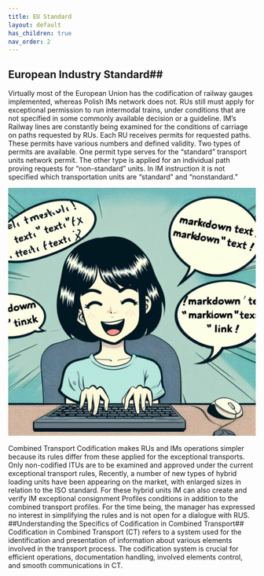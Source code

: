 ```yaml
---
title: EU Standard
layout: default
has_children: true
nav_order: 2
---
```


## European Industry Standard##

Virtually most of the European Union has the codification of railway gauges implemented, whereas Polish IMs network does not. RUs still must apply for exceptional permission to run intermodal trains, under conditions that are not specified in some commonly available decision or a guideline. IM’s Railway lines are constantly being examined for the conditions of carriage on paths requested by RUs. Each RU receives permits for requested paths. These permits have various numbers and defined validity. Two types of permits are available. One permit type serves for the “standard” transport units network permit. The other type is applied for an individual path proving requests for “non-standard” units. In IM instruction it is not specified which transportation units are “standard” and “nonstandard.”

![Image](../images/Girl-computer.jpg)

Combined Transport Codification makes RUs and IMs operations simpler because its rules differ from these applied for the exceptional transports. Only non-codified ITUs are to be examined and approved under the current exceptional transport rules,
Recently, a number of new types of hybrid loading units have been appearing on the market, with enlarged sizes in relation to the ISO standard. For these hybrid units IM can also create and verify IM exceptional consignment Profiles conditions in addition to the combined transport profiles. For the time being, the manager has expressed no interest in simplifying the rules and is not open for a dialogue with RUS.
##Understanding the Specifics of Codification in Combined Transport##
Codification in Combined Transport (CT) refers to a system used for the identification and presentation of information about various elements involved in the transport process. The codification system is crucial for efficient operations, documentation handling, involved elements control, and smooth communications in CT.
